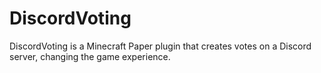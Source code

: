 # DiscordVoting
DiscordVoting is a Minecraft Paper plugin that creates votes on a Discord server, changing the game experience.
